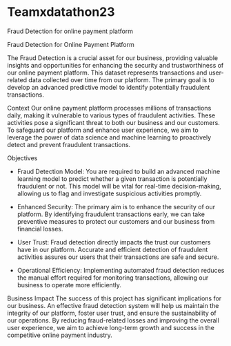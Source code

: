 # Teamxdatathon23
Fraud Detection for online payment platform

Fraud Detection for Online Payment Platform 


The Fraud Detection  is a crucial asset for our business, providing valuable insights and opportunities for enhancing the security and trustworthiness of our online payment platform. This dataset represents transactions and user-related data collected over time from our platform. The primary goal is to develop an advanced predictive model to identify potentially fraudulent transactions. 

Context
Our online payment platform processes millions of transactions daily, making it vulnerable to various types of fraudulent activities. These activities pose a significant threat to both our business and our customers. To safeguard our platform and enhance user experience, we aim to leverage the power of data science and machine learning to proactively detect and prevent fraudulent transactions.

Objectives
- Fraud Detection Model: You are required to build an advanced machine learning model to predict whether a given transaction is potentially fraudulent or not. This model will be vital for real-time decision-making, allowing us to flag and investigate suspicious activities promptly.

- Enhanced Security: The primary aim is to enhance the security of our platform. By identifying fraudulent transactions early, we can take preventive measures to protect our customers and our business from financial losses.

- User Trust: Fraud detection directly impacts the trust our customers have in our platform. Accurate and efficient detection of fraudulent activities assures our users that their transactions are safe and secure.

- Operational Efficiency: Implementing automated fraud detection reduces the manual effort required for monitoring transactions, allowing our business to operate more efficiently.

Business Impact
The success of this project has significant implications for our business. An effective fraud detection system will help us maintain the integrity of our platform, foster user trust, and ensure the sustainability of our operations. By reducing fraud-related losses and improving the overall user experience, we aim to achieve long-term growth and success in the competitive online payment industry.
